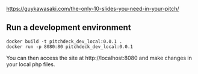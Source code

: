 https://guykawasaki.com/the-only-10-slides-you-need-in-your-pitch/

## Run a development environment

```
docker build -t pitchdeck_dev_local:0.0.1 .
docker run -p 8080:80 pitchdeck_dev_local:0.0.1
```

You can then access the site at http://localhost:8080 and make changes in your local php files.
